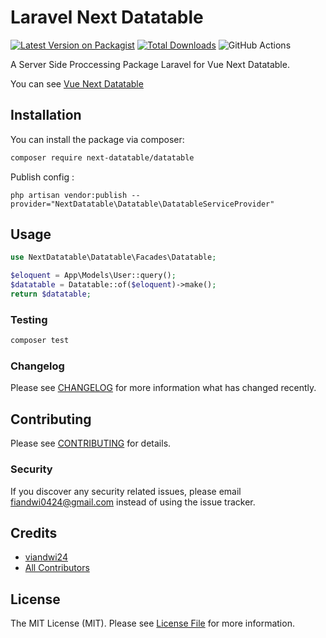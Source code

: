 # Laravel Next Datatable

[![Latest Version on Packagist](https://img.shields.io/packagist/v/next-datatable/datatable.svg?style=flat-square)](https://packagist.org/packages/next-datatable/datatable)
[![Total Downloads](https://img.shields.io/packagist/dt/next-datatable/datatable.svg?style=flat-square)](https://packagist.org/packages/next-datatable/datatable)
![GitHub Actions](https://github.com/next-datatable/datatable/actions/workflows/main.yml/badge.svg)

A Server Side Proccessing Package Laravel for Vue Next Datatable.

You can see [Vue Next Datatable](https://github.com/devoverid/vue-next-datatable)

## Installation

You can install the package via composer:

```bash
composer require next-datatable/datatable
```

Publish config :
```
php artisan vendor:publish --provider="NextDatatable\Datatable\DatatableServiceProvider"
```

## Usage

```php
use NextDatatable\Datatable\Facades\Datatable;

$eloquent = App\Models\User::query();
$datatable = Datatable::of($eloquent)->make();
return $datatable;
```

### Testing

```bash
composer test
```

### Changelog

Please see [CHANGELOG](CHANGELOG.md) for more information what has changed recently.

## Contributing

Please see [CONTRIBUTING](CONTRIBUTING.md) for details.

### Security

If you discover any security related issues, please email fiandwi0424@gmail.com instead of using the issue tracker.

## Credits

-   [viandwi24](https://github.com/next-datatable)
-   [All Contributors](../../contributors)

## License

The MIT License (MIT). Please see [License File](LICENSE.md) for more information.